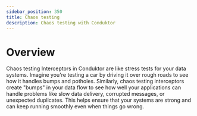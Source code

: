 ```yaml
---
sidebar_position: 350
title: Chaos testing
description: Chaos testing with Conduktor
---
```


# Overview

Chaos testing Interceptors in Conduktor are like stress tests for your data systems. Imagine you're testing a car by driving it over rough roads to see how it handles bumps and potholes. Similarly, chaos testing interceptors create "bumps" in your data flow to see how well your applications can handle problems like slow data delivery, corrupted messages, or unexpected duplicates. This helps ensure that your systems are strong and can keep running smoothly even when things go wrong.

